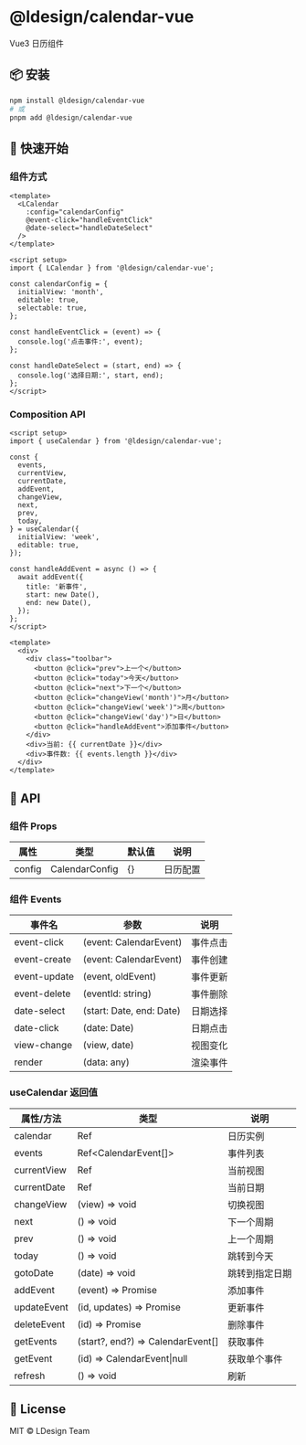 # @ldesign/calendar-vue

Vue3 日历组件

## 📦 安装

```bash
npm install @ldesign/calendar-vue
# 或
pnpm add @ldesign/calendar-vue
```

## 🚀 快速开始

### 组件方式

```vue
<template>
  <LCalendar
    :config="calendarConfig"
    @event-click="handleEventClick"
    @date-select="handleDateSelect"
  />
</template>

<script setup>
import { LCalendar } from '@ldesign/calendar-vue';

const calendarConfig = {
  initialView: 'month',
  editable: true,
  selectable: true,
};

const handleEventClick = (event) => {
  console.log('点击事件:', event);
};

const handleDateSelect = (start, end) => {
  console.log('选择日期:', start, end);
};
</script>
```

### Composition API

```vue
<script setup>
import { useCalendar } from '@ldesign/calendar-vue';

const {
  events,
  currentView,
  currentDate,
  addEvent,
  changeView,
  next,
  prev,
  today,
} = useCalendar({
  initialView: 'week',
  editable: true,
});

const handleAddEvent = async () => {
  await addEvent({
    title: '新事件',
    start: new Date(),
    end: new Date(),
  });
};
</script>

<template>
  <div>
    <div class="toolbar">
      <button @click="prev">上一个</button>
      <button @click="today">今天</button>
      <button @click="next">下一个</button>
      <button @click="changeView('month')">月</button>
      <button @click="changeView('week')">周</button>
      <button @click="changeView('day')">日</button>
      <button @click="handleAddEvent">添加事件</button>
    </div>
    <div>当前: {{ currentDate }}</div>
    <div>事件数: {{ events.length }}</div>
  </div>
</template>
```

## 📖 API

### 组件 Props

| 属性 | 类型 | 默认值 | 说明 |
|------|------|--------|------|
| config | CalendarConfig | {} | 日历配置 |

### 组件 Events

| 事件名 | 参数 | 说明 |
|--------|------|------|
| event-click | (event: CalendarEvent) | 事件点击 |
| event-create | (event: CalendarEvent) | 事件创建 |
| event-update | (event, oldEvent) | 事件更新 |
| event-delete | (eventId: string) | 事件删除 |
| date-select | (start: Date, end: Date) | 日期选择 |
| date-click | (date: Date) | 日期点击 |
| view-change | (view, date) | 视图变化 |
| render | (data: any) | 渲染事件 |

### useCalendar 返回值

| 属性/方法 | 类型 | 说明 |
|----------|------|------|
| calendar | Ref<Calendar> | 日历实例 |
| events | Ref<CalendarEvent[]> | 事件列表 |
| currentView | Ref<CalendarView> | 当前视图 |
| currentDate | Ref<Date> | 当前日期 |
| changeView | (view) => void | 切换视图 |
| next | () => void | 下一个周期 |
| prev | () => void | 上一个周期 |
| today | () => void | 跳转到今天 |
| gotoDate | (date) => void | 跳转到指定日期 |
| addEvent | (event) => Promise<string> | 添加事件 |
| updateEvent | (id, updates) => Promise<void> | 更新事件 |
| deleteEvent | (id) => Promise<void> | 删除事件 |
| getEvents | (start?, end?) => CalendarEvent[] | 获取事件 |
| getEvent | (id) => CalendarEvent\|null | 获取单个事件 |
| refresh | () => void | 刷新 |

## 📄 License

MIT © LDesign Team

